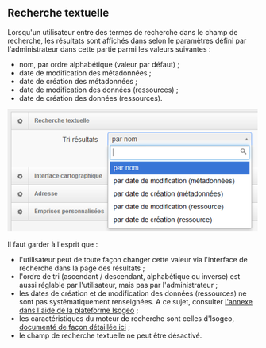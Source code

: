 ## Recherche textuelle

Lorsqu'un utilisateur entre des termes de recherche dans le champ de recherche, les résultats sont affichés dans selon le paramètres défini par l'administrateur dans cette partie parmi les valeurs suivantes :

* nom, par ordre alphabétique \(valeur par défaut\) ;
* date de modification des métadonnées ;
* date de création des métadonnées ;
* date de modification des données \(ressources\) ;
* date de création des données \(ressources\).

![](/assets/back_search_text_filter.PNG)

Il faut garder à l'esprit que :

* l'utilisateur peut de toute façon changer cette valeur via l'interface de recherche dans la page des résultats ;
* l'ordre de tri \(ascendant / descendant, alphabétique ou inverse\) est aussi réglable par l'utilisateur, mais pas par l'administrateur ;
* les dates de création et de modification des données \(ressources\) ne sont pas systématiquement renseignées. A ce sujet, consulter [l'annexe dans l'aide de la plateforme Isogeo](http://help.isogeo.com/fr/appendices/different_dates.html) ;
* les caractéristiques du moteur de recherche sont celles d'Isogeo, [documenté de façon détaillée ici](http://help.isogeo.com/fr/features/inventory/search.html) ;
* le champ de recherche textuelle ne peut être désactivé.




